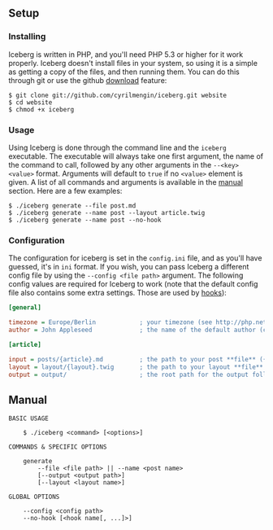 ## Setup

### Installing

Iceberg is written in PHP, and you'll need PHP 5.3 or higher for it work properly. Iceberg doesn't install files in your system, so using it is a simple as getting a copy of the files, and then running them. You can do this through git or use the github [download](https://github.com/cyrilmengin/iceberg/archive/dev.zip) feature:

```shell
$ git clone	git://github.com/cyrilmengin/iceberg.git website
$ cd website
$ chmod +x iceberg
```

### Usage

Using Iceberg is done through the command line and the ``iceberg`` executable. The executable will always take one first argument, the name of the command to call, followed by any other arguments in the ``--<key> <value>`` format. Arguments will default to ``true`` if no ``<value>`` element is given. A list of all commands and arguments is available in the [manual](#manual) section. Here are a few examples:

```shell
$ ./iceberg generate --file post.md
$ ./iceberg generate --name post --layout article.twig
$ ./iceberg generate --name post --no-hook
```

### Configuration

The configuration for iceberg is set in the ``config.ini`` file, and as you'll have guessed, it's in ``ini`` format. If you wish, you can pass Iceberg a different config file by using the ``--config <file path>`` argument. The following config values are required for Iceberg to work (note that the default config file also contains some extra settings. Those are used by [hooks](#hooks)):

```ini
[general]

timezone = Europe/Berlin            ; your timezone (see http://php.net/manual/en/timezones.php for valid timezones)
author = John Appleseed             ; the name of the default author (can be overwritten in articles)

[article]

input = posts/{article}.md          ; the path to your post **file** ({article} will be replaced with the post name)
layout = layout/{layout}.twig       ; the path to your layout **file** ({layout} will be replaced with the layout name)
output = output/                    ; the root path for the output followed by a trailing slash
```

## Manual

```
BASIC USAGE

	$ ./iceberg <command> [<options>]

COMMANDS & SPECIFIC OPTIONS

	generate
		--file <file path> || --name <post name>
		[--output <output path>]
		[--layout <layout name>]

GLOBAL OPTIONS

	--config <config path>
	--no-hook [<hook name[, ...]>]
```
